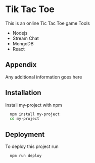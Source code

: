 
# Tik Tac Toe

This is an online Tic Tac Toe game 
Tools

- Nodejs
- Stream Chat
- MongoDB
- React


## Appendix

Any additional information goes here


## Installation

Install my-project with npm

```bash
  npm install my-project
  cd my-project
```
    
## Deployment

To deploy this project run

```bash
  npm run deploy
```
